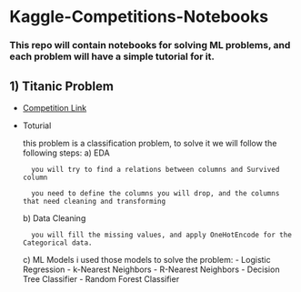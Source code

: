 # Kaggle-Competitions-Notebooks
### This repo will contain notebooks for solving ML problems, and each problem will have a simple tutorial for it.

## 1) Titanic Problem

* [Competition Link](https://www.kaggle.com/competitions/titanic/overview)
* Toturial

    this problem is a classification problem, to solve it we will follow the following steps:
    a) EDA

        you will try to find a relations between columns and Survived column

        you need to define the columns you will drop, and the columns that need cleaning and transforming

    b) Data Cleaning

        you will fill the missing values, and apply OneHotEncode for the Categorical data.

    c) ML Models 
        i used those models to solve the problem:
        - Logistic Regression
        - k-Nearest Neighbors
        - R-Nearest Neighbors
        - Decision Tree Classifier
        - Random Forest Classifier

